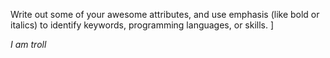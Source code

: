 Write out some of your awesome attributes, and use emphasis (like bold or italics) to identify keywords, programming languages, or skills. ]



*I am troll*

